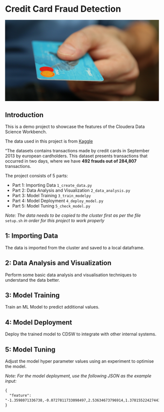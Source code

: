 # Credit Card Fraud Detection

![MacDown logo](resources/creditcard.png)

## Introduction

This is a demo project to showcase the features of the Cloudera Data Science
Workbench.

The data used in this project is from [Kaggle](https://www.kaggle.com/mlg-ulb/creditcardfraud/version/3)

“The datasets contains transactions made by credit cards in September 2013 by european cardholders. 
This dataset presents transactions that occurred in two days, where we have **492 frauds out of 284,807** transactions. 

The project consists of 5 parts:
* Part 1: Importing Data                  `1_create_data.py` 
* Part 2: Data Analysis and Visualization `2_data_analysis.py`
* Part 3: Model Training                  `3_train_modelpy`
* Part 4: Model Deployment                `4_deploy_model.py`
* Part 5: Model Tuning                    `5_check_model.py`

_Note: The data needs to be copied to the cluster first as per the file_ `setup.sh` _in order for this project to 
work properly_ 

## 1: Importing Data
The data is imported from the cluster and saved to a local dataframe.

## 2: Data Analysis and Visualization
Perform some basic data analysis and visualisation techniques to understand the data better.

## 3: Model Training
Train an ML Model to predict additional values.

## 4: Model Deployment
Deploy the trained model to CDSW to integrate with other internal systems.

## 5: Model Tuning
Adjust the model hyper parameter values using an experiment to optimise the model.

_Note: For the model deployment, use the following JSON as the example input:_

```
{
  "feature": "-1.3598071336738,-0.0727811733098497,2.53634673796914,1.37815522427443,-0.338320769942518,0.462387777762292,0.239598554061257,0.0986979012610507,0.363786969611213,0.0907941719789316,-0.551599533260813,-0.617800855762348,-0.991389847235408,-0.311169353699879,1.46817697209427,-0.470400525259478,0.207971241929242,0.0257905801985591,0.403992960255733,0.251412098239705,-0.018306777944153,0.277837575558899,-0.110473910188767,0.0669280749146731,0.128539358273528,-0.189114843888824,0.133558376740387,-0.0210530534538215,149.62"
}
```